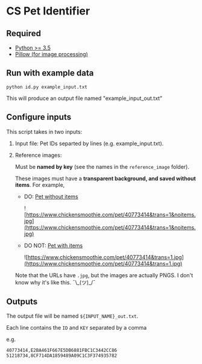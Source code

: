 # CS Pet Identifier

## Required

* [Python >= 3.5](https://www.python.org/downloads/)
* [Pillow (for image processing)](https://pypi.org/project/Pillow/)

## Run with example data
```
python id.py example_input.txt
```

This will produce an output file named "example_input_out.txt"

## Configure inputs
This script takes in two inputs:

1. Input file: Pet IDs separted by lines (e.g. example_input.txt).
2. Reference images:

   Must be **named by key** (see the names in the `reference_image` folder).

   These images must have a **transparent background, and saved without items**. For example,
   * DO: [Pet without items](https://www.chickensmoothie.com/pet/40773414&trans=1&noitems.jpg)

     ![https://www.chickensmoothie.com/pet/40773414&trans=1&noitems.jpg](https://www.chickensmoothie.com/pet/40773414&trans=1&noitems.jpg)

   * DO NOT: [Pet with items](https://www.chickensmoothie.com/pet/40773414&trans=1.jpg)

     ![https://www.chickensmoothie.com/pet/40773414&trans=1.jpg](https://www.chickensmoothie.com/pet/40773414&trans=1.jpg)

   Note that the URLs have `.jpg`, but the images are actually PNGS. I don't know why it's like this. ¯\\\_(ツ)_/¯

## Outputs
The output file will be named `${INPUT_NAME}_out.txt`.

Each line contains the `ID` and `KEY` separated by a comma

e.g.
```
40773414,E2BA461F667E5DB6881FBC1C3442CC86
51218734,8CF714DA1859489A09C1C3F374935782
```
